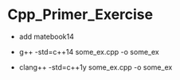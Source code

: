 # Cpp_Primer_Exercise

- add matebook14


- g++ -std=c++14 some_ex.cpp -o some_ex

- clang++ -std=c++1y some_ex.cpp -o some_ex